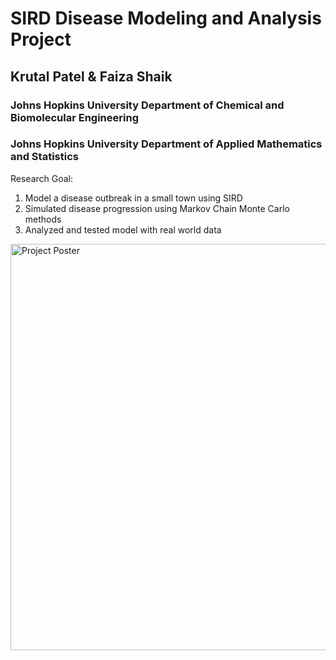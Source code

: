 # SIRD Disease Modeling and Analysis Project
## Krutal Patel & Faiza Shaik

### Johns Hopkins University Department of Chemical and Biomolecular Engineering
### Johns Hopkins University Department of Applied Mathematics and Statistics

Research Goal: 
1. Model a disease outbreak in a small town using SIRD
2. Simulated disease progression using Markov Chain Monte Carlo methods
3. Analyzed and tested model with real world data 

<img width="650" alt="Project Poster" src="C:\Users\disc2\Downloads\SIRD_project.jpg">

